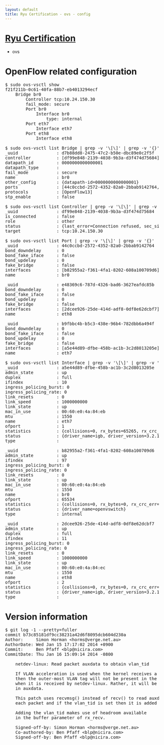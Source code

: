```yaml
---
layout: default
title: Ryu Certification - ovs - config
---
```

# [Ryu Certification](http://osrg.github.io/ryu/certification.html)
* ovs 

# OpenFlow related configuration
<pre>
$ sudo ovs-vsctl show
f21f211b-0c61-40fa-88b7-eb4013294ecf
    Bridge br0
        Controller tcp:10.24.150.30
        fail_mode: secure
        Port br0
            Interface br0
                type: internal
        Port eth7
            Interface eth7
        Port eth8
            Interface eth8

$ sudo ovs-vsctl list Bridge | grep -v '\[\]' | grep -v '{}'
_uuid               : d7b88dd8-2475-47c2-b50e-dbc89e0c2f5f
controller          : [df99e848-2139-4038-9b3a-d3f474d75684]
datapath_id         : 0000000000000001
datapath_type       : 
fail_mode           : secure
name                : br0
other_config        : {datapath-id=0000000000000001}
ports               : [44c0ccbd-2572-4352-82a0-2bbab9142764, b9fbbc4b-b5c3-438e-96b4-782dbb6a494f, e48369c6-787d-4326-bad6-3627eafdc85b]
protocols           : [OpenFlow13]
stp_enable          : false

$ sudo ovs-vsctl list Controller | grep -v '\[\]' | grep -v '{}'
_uuid               : df99e848-2139-4038-9b3a-d3f474d75684
is_connected        : false
role                : other
status              : {last_error=Connection refused, sec_since_connect=346, sec_since_disconnect=1, state=BACKOFF}
target              : tcp:10.24.150.30

$ sudo ovs-vsctl list Port | grep -v '\[\]' | grep -v '{}'
_uuid               : 44c0ccbd-2572-4352-82a0-2bbab9142764
bond_downdelay      : 0
bond_fake_iface     : false
bond_updelay        : 0
fake_bridge         : false
interfaces          : [b82955a2-f361-4fa1-8202-608a100709d6]
name                : br0

_uuid               : e48369c6-787d-4326-bad6-3627eafdc85b
bond_downdelay      : 0
bond_fake_iface     : false
bond_updelay        : 0
fake_bridge         : false
interfaces          : [2dcee926-25de-414d-adf8-0df8e62dcbf7]
name                : eth8

_uuid               : b9fbbc4b-b5c3-438e-96b4-782dbb6a494f
bond_downdelay      : 0
bond_fake_iface     : false
bond_updelay        : 0
fake_bridge         : false
interfaces          : [a5e44d89-dfbe-458b-ac1b-3c2d8013205e]
name                : eth7

$ sudo ovs-vsctl list Interface | grep -v '\[\]' | grep -v '{}'
_uuid               : a5e44d89-dfbe-458b-ac1b-3c2d8013205e
admin_state         : up
duplex              : full
ifindex             : 10
ingress_policing_burst: 0
ingress_policing_rate: 0
link_resets         : 0
link_speed          : 1000000000
link_state          : up
mac_in_use          : 00:60:e0:4a:84:eb
mtu                 : 1550
name                : eth7
ofport              : 1
statistics          : {collisions=0, rx_bytes=65265, rx_crc_err=0, rx_dropped=0, rx_errors=0, rx_frame_err=0, rx_over_err=0, rx_packets=660, tx_bytes=0, tx_dropped=0, tx_errors=0, tx_packets=0}
status              : {driver_name=igb, driver_version=3.2.10-k, firmware_version=3.10-0}
type                : 

_uuid               : b82955a2-f361-4fa1-8202-608a100709d6
admin_state         : up
ifindex             : 97
ingress_policing_burst: 0
ingress_policing_rate: 0
link_resets         : 0
link_state          : up
mac_in_use          : 00:60:e0:4a:84:eb
mtu                 : 1550
name                : br0
ofport              : 65534
statistics          : {collisions=0, rx_bytes=0, rx_crc_err=0, rx_dropped=0, rx_errors=0, rx_frame_err=0, rx_over_err=0, rx_packets=0, tx_bytes=0, tx_dropped=0, tx_errors=0, tx_packets=0}
status              : {driver_name=openvswitch}
type                : internal

_uuid               : 2dcee926-25de-414d-adf8-0df8e62dcbf7
admin_state         : up
duplex              : full
ifindex             : 11
ingress_policing_burst: 0
ingress_policing_rate: 0
link_resets         : 0
link_speed          : 1000000000
link_state          : up
mac_in_use          : 00:60:e0:4a:84:ec
mtu                 : 1550
name                : eth8
ofport              : 2
statistics          : {collisions=0, rx_bytes=0, rx_crc_err=0, rx_dropped=0, rx_errors=0, rx_frame_err=0, rx_over_err=0, rx_packets=0, tx_bytes=20536, tx_dropped=0, tx_errors=0, tx_packets=220}
status              : {driver_name=igb, driver_version=3.2.10-k, firmware_version=3.10-0}
type                : 
</pre>

# Version information
<pre>
$ git log -1 --pretty=fuller
commit b73c85181df9cc38231a42d6f8095dcb604d230a
Author:     Simon Horman &lt;horms@verge.net.au&gt;
AuthorDate: Wed Jan 15 17:17:02 2014 +0900
Commit:     Ben Pfaff &lt;blp@nicira.com&gt;
CommitDate: Thu Jan 16 15:09:14 2014 -0800

    netdev-linux: Read packet auxdata to obtain vlan_tid
    
    If VLAN acceleration is used when the kernel receives a packet
    then the outer-most VLAN tag will not be present in the packet
    when it is received by netdev-linux. Rather, it will be present
    in auxdata.
    
    This patch uses recvmsg() instead of recv() to read auxdata for
    each packet and if the vlan_tid is set then it is added to the packet.
    
    Adding the vlan_tid makes use of headroom available
    in the buffer parameter of rx_recv.
    
    Signed-off-by: Simon Horman &lt;horms@verge.net.au&gt;
    Co-authored-by: Ben Pfaff &lt;blp@nicira.com&gt;
    Signed-off-by: Ben Pfaff &lt;blp@nicira.com&gt;
</pre>
